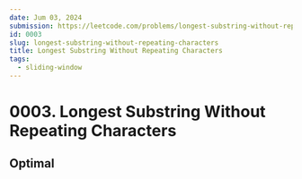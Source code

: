 ```yaml
---
date: Jum 03, 2024
submission: https://leetcode.com/problems/longest-substring-without-repeating-characters/submissions/1275753596
id: 0003
slug: longest-substring-without-repeating-characters
title: Longest Substring Without Repeating Characters
tags: 
  - sliding-window
---
```


# 0003. Longest Substring Without Repeating Characters

## Optimal

```.ts {include="index.ts"}
```

